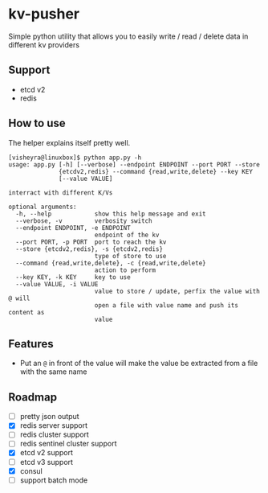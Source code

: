 # kv-pusher

Simple python utility that allows you to easily write / read / delete data in different kv providers

## Support

* etcd v2
* redis

## How to use

The helper explains itself pretty well.

```
[visheyra@linuxbox]$ python app.py -h
usage: app.py [-h] [--verbose] --endpoint ENDPOINT --port PORT --store
              {etcdv2,redis} --command {read,write,delete} --key KEY
              [--value VALUE]

interract with different K/Vs

optional arguments:
  -h, --help            show this help message and exit
  --verbose, -v         verbosity switch
  --endpoint ENDPOINT, -e ENDPOINT
                        endpoint of the kv
  --port PORT, -p PORT  port to reach the kv
  --store {etcdv2,redis}, -s {etcdv2,redis}
                        type of store to use
  --command {read,write,delete}, -c {read,write,delete}
                        action to perform
  --key KEY, -k KEY     key to use
  --value VALUE, -i VALUE
                        value to store / update, perfix the value with @ will
                        open a file with value name and push its content as
                        value
```

## Features

* Put an `@` in front of the value will make the value be extracted from a file with the same name

## Roadmap

* [ ] pretty json output
* [x] redis server support
* [ ] redis cluster support
* [ ] redis sentinel cluster support
* [x] etcd v2 support
* [ ] etcd v3 support
* [x] consul
* [ ] support batch mode
